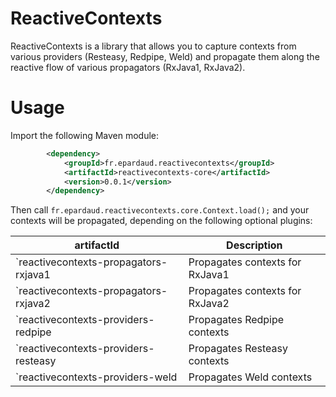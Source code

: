 # ReactiveContexts

ReactiveContexts is a library that allows you to capture contexts from various providers (Resteasy, Redpipe, Weld)
and propagate them along the reactive flow of various propagators (RxJava1, RxJava2).

# Usage

Import the following Maven module:

```xml
        <dependency>
            <groupId>fr.epardaud.reactivecontexts</groupId>
            <artifactId>reactivecontexts-core</artifactId>
            <version>0.0.1</version>
        </dependency>
```

Then call `fr.epardaud.reactivecontexts.core.Context.load();` and your contexts will be propagated, depending on the
following optional plugins:

artifactId | Description
--- | ---
`reactivecontexts-propagators-rxjava1 | Propagates contexts for RxJava1
`reactivecontexts-propagators-rxjava2 | Propagates contexts for RxJava2
`reactivecontexts-providers-redpipe | Propagates Redpipe contexts
`reactivecontexts-providers-resteasy | Propagates Resteasy contexts
`reactivecontexts-providers-weld | Propagates Weld contexts
